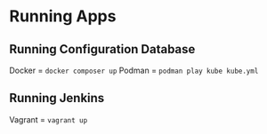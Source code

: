 # Running Apps

## Running Configuration Database

Docker = `docker composer up`
Podman = `podman play kube kube.yml`

## Running Jenkins

Vagrant = `vagrant up`
